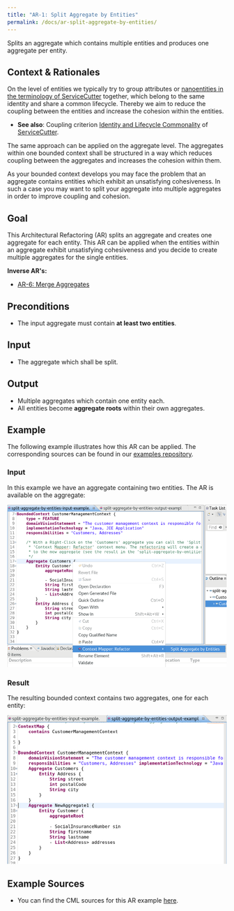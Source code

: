 ```yaml
---
title: "AR-1: Split Aggregate by Entities"
permalink: /docs/ar-split-aggregate-by-entities/
---
```


Splits an aggregate which contains multiple entities and produces one aggregate per entity.

## Context & Rationales
On the level of entities we typically try to group attributes or [nanoentities in the terminology of ServiceCutter](https://servicecutter.github.io/) 
together, which belong to the same identity and share a common lifecycle. Thereby we aim to reduce the coupling between the entities
and increase the cohesion within the entities.

 * **See also**: Coupling criterion [Identity and Lifecycle Commonality](https://github.com/ServiceCutter/ServiceCutter/wiki/CC-1-Identity-and-Lifecycle-Commonality)
 of [ServiceCutter](https://servicecutter.github.io/).
 
The same approach can be applied on the aggregate level. The aggregates within one bounded context shall be structured in a way which
reduces coupling between the aggregates and increases the cohesion within them.

As your bounded context develops you may face the problem that an aggregate contains entities which exhibit an unsatisfying
cohesiveness. In such a case you may want to split your aggregate into multiple aggregates in order to improve coupling and cohesion.

## Goal
This Architectural Refactoring (AR) splits an aggregate and creates one aggregate for each entity. This AR can be applied when 
the entities within an aggregate exhibit unsatisfying cohesiveness and you decide to create multiple aggregates for the single 
entities.

**Inverse AR's:**
 * [AR-6: Merge Aggregates](/docs/ar-merge-aggregates/)

## Preconditions
 * The input aggregate must contain **at least two entities**.

## Input
 * The aggregate which shall be split.
 
## Output
 * Multiple aggregates which contain one entity each.
 * All entities become **aggregate roots** within their own aggregates.

## Example
The following example illustrates how this AR can be applied. The corresponding sources can be found in our 
[examples repository](https://github.com/ContextMapper/context-mapper-examples/tree/master/src/main/cml/architectural-refactorings).

### Input
In this example we have an aggregate containing two entities. The AR is available on the aggregate:

<a href="/img/split-aggregate-by-entities-input.png">![Split Aggregate by Entities Example Input](/img/split-aggregate-by-entities-input.png)</a>

### Result
The resulting bounded context contains two aggregates, one for each entity:

<a href="/img/split-aggregate-by-entities-output.png">![Split Aggregate by Entities Example Output](/img/split-aggregate-by-entities-output.png)</a>

## Example Sources
 * You can find the CML sources for this AR example 
   [here](https://github.com/ContextMapper/context-mapper-examples/tree/master/src/main/cml/architectural-refactorings/AR-01-Split-Aggregate-by-Entities).
